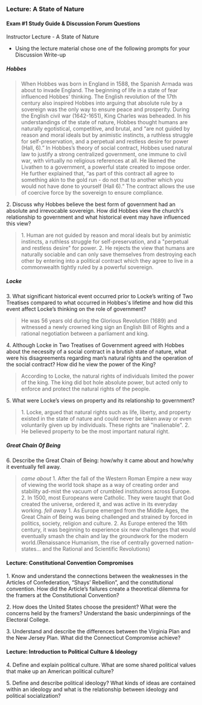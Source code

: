### Lecture: A State of Nature

#### Exam #1 Study Guide & Discussion Forum Questions
Instructor Lecture - A State of Nature
+ Using the lecture material chose one of the following prompts for your Discussion Write-up

##### Hobbes
> When Hobbes was born in England in 1588, the Spanish Armada was about to invade England. The beginning of life in a state of fear influenced Hobbes’ thinking. The English revolution of the 17th century also inspired Hobbes into arguing that absolute rule by a sovereign was the only way to ensure peace and prosperity. During the English civil war (1642-1651), King Charles was beheaded.
In his understandings of the state of nature, Hobbes thought humans are naturally egotistical, competitive, and brutal, and “are not guided by reason and moral ideals but by animistic instincts, a ruthless struggle for self-preservation, and a perpetual and restless desire for power (Hall, 6).”
In Hobbes’s theory of social contract, Hobbes used natural law to justify a strong centralized government, one immune to civil war, with virtually no religious references at all. He likened the Livathen to a government, a powerful state created to impose order. He further explained that, “as part of this contract all agree to something akin to the gold run - do not that to another which you would not have done to yourself (Hall 6).”  The contract allows the use of coercive force by the sovereign to ensure compliance.

2\. Discuss why Hobbes believe the best form of government had an absolute and irrevocable sovereign. How did Hobbes view the church's relationship to government and what historical event may have influenced this view?
> 1\. Human are not guided by reason and moral ideals but by animistic instincts, a ruthless struggle for self-preservation, and a "perpetual and restless desire" for power.
2\. He rejects the view that humans are naturally sociable and can only save themselves from destroying each other by entering into a political contract which they agree to live in a commonwealth tightly ruled by a powerful sovereign.

##### Locke
3\. What significant historical event occurred prior to Locke’s writing of Two Treatises compared to what occurred in Hobbes's lifetime and how did this event affect Locke’s thinking on the role of government?
> He was 56 years old during the Glorious Revolution (1689) and witnessed a newly crowned king sign an English Bill of Rights and a rational negotiation between a parliament and king.

4\. Although Locke in Two Treatises of Government agreed with Hobbes about the necessity of a social contract in a brutish state of nature, what were his disagreements regarding man’s natural rights and the operation of the social contract? How did he view the power of the King?
> According to Locke, the natural rights of individuals limited the power of the king. The king did bot hole absolute power, but acted only to enforce and protect the natural rights of the people.

5\. What were Locke’s views on property and its relationship to government?
> 1\. Locke, argued that natural rights such as life, liberty, and property existed in the state of nature and could never be taken away or even voluntarily given up by individuals. These rights are "inalienable".
2\. He believed property to be the most important natural right.

##### Great Chain Of Being
6\. Describe the Great Chain of Being: how/why it came about and how/why it eventually fell away.
> _came about_ 1\. After the fall of the Western Roman Empire a new way of viewing the world took shape as a way of creating order and stability ad-mist the vacuum of crumbled institutions across Europe.
2\. In 1500, most Europeans were Catholic. They were taught that God created the universe, ordered it, and was active in its everyday working.
_fell away_ 1\. As Europe emerged from the Middle Ages, the Great Chain of Being was being challenged and strained by forced in politics, society, religion and culture.
2\. As Europe entered the 16th century, it was beginning to experience six new challenges that would eventually smash the chain and lay the groundwork for the modern world.(Renaissance Humanism, the rise of centrally governed nation-states... and the Rational and Scientific Revolutions)

#### Lecture: Constitutional Convention Compromises
1\. Know and understand the connections between the weaknesses in the Articles of Confederation, “Shays’ Rebellion”, and the constitutional convention. How did the Article’s failures create a theoretical dilemma for the framers at the Constitutional Convention?

2\. How does the United States choose the president? What were the concerns held by the framers? Understand the basic underpinnings of the Electoral College.

3\. Understand and describe the differences between the Virginia Plan and the New Jersey Plan. What did the Connecticut Compromise achieve?

#### Lecture: Introduction to Political Culture & Ideology
4\. Define and explain political culture. What are some shared political values that make up an American political culture?

5\. Define and describe political ideology? What kinds of ideas are contained within an ideology and what is the relationship between ideology and political socialization?

